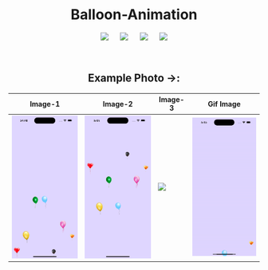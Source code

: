 <div align = "center">
  <h1>Balloon-Animation</h1>
  
![](https://img.shields.io/badge/Build-passing-success.svg?style=flat)&nbsp;&nbsp;&nbsp;&nbsp;&nbsp;
![](https://img.shields.io/badge/Platform-iOS-ff69b4.svg?style=flat)&nbsp;&nbsp;&nbsp;&nbsp;&nbsp;
![](https://img.shields.io/badge/Supported-iOS16.1%20%7C%20OSX%2016.1-4BC51D.svg?style=flat)&nbsp;&nbsp;&nbsp;&nbsp;&nbsp;
![](https://img.shields.io/badge/Swift-5.7.1-orange.svg?style=flat)

<br/>

## Example Photo ->:
|Image-1|Image-2|Image-3|Gif Image|
|---|---|---|---|
|<img src= './Image sample/1.png' width='220px'>|<img src='./Image sample/2.png' width='220px'>|<img src='./Image sample/5.png' width='220px'>|<img src='./Image sample/4.gif' width='220px'>|
<br/>

</div>
